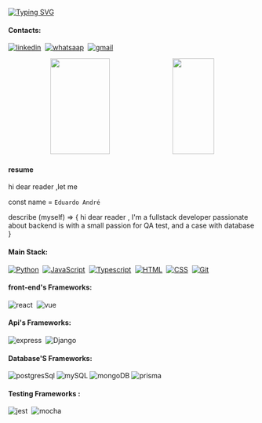 [![Typing SVG](https://readme-typing-svg.herokuapp.com/?color=073ebd&size=35&center=true&vCenter=true&width=1000&lines=Hello,+my+name+is+Eduardo+André!;I'm+a+full+stack+developer;I'm+from+Rio+de+Janeiro-Brazil;Be+Welcome!+:%29)](https://git.io/typing-svg)
#### Contacts:
[![linkedin](https://img.shields.io/badge/linkedin-%230A66C2?style=for-the-badge&logo=linkedin&logoColor=white)](https://www.linkedin.com/public-profile/settings?trk=d_flagship3_profile_self_view_public_profile)&nbsp;
[![whatsaap](https://img.shields.io/badge/WhatsApp-25D366?style=for-the-badge&logo=whatsapp&logoColor=white)](https://wa.me/5521970124125)&nbsp;
[![gmail](https://img.shields.io/badge/Gmail-D14836?style=for-the-badge&logo=gmail&logoColor=white)](https://mail.google.com/mail/u/eduardoandre@gmail.com)&nbsp;
<div align="center">  
  <img width="49%" height="195px" src="https://github-readme-stats.vercel.app/api?username=eduardoandre1&show_icons=true&count_private=true&hide_border=true&title_color=073ebd&icon_color=white&text_color=c9d1d9&bg_color=0d1117&rank_icon=github"  /> 
  <img width="41%" height="195px" src="https://github-readme-stats.vercel.app/api/top-langs/?username=eduardoandre1&layout=compact&hide_border=true&title_color=073ebd&text_color=c9d1d9&bg_color=0d1117&" />
</div>

#### resume 
hi dear reader ,let me

const name = ` Eduardo André `

describe (myself) => { hi dear reader , I'm a fullstack developer passionate about backend is with a small passion for QA test, and a case with database } 

#### Main Stack:
[![Python](https://img.shields.io/badge/Python-14354C?style=for-the-badge&logo=python&logoColor=white)]()&nbsp;
[![JavaScript](https://img.shields.io/badge/JavaScript-F7DF1E?style=for-the-badge&logo=javascript&logoColor=black)]()&nbsp;
[![Typescript](https://img.shields.io/badge/TypeScript-007ACC?style=for-the-badge&logo=typescript&logoColor=white)]()&nbsp;
[![HTML](https://img.shields.io/badge/HTML5-E34F26?style=for-the-badge&logo=html5&logoColor=white)]()&nbsp;
[![CSS](https://img.shields.io/badge/CSS3-1572B6?style=for-the-badge&logo=css3&logoColor=white)]()&nbsp;
[![Git](https://img.shields.io/badge/GIT-E44C30?style=for-the-badge&logo=git&logoColor=white)]()&nbsp;


#### front-end's Frameworks:
![react](https://img.shields.io/badge/React-20232A?style=for-the-badge&logo=react&logoColor=61DAFB)&nbsp;
![vue](https://img.shields.io/badge/Vue.js-35495E?style=for-the-badge&logo=vue.js&logoColor=4FC08D)&nbsp;
#### Api's Frameworks:
![express](https://img.shields.io/badge/Express.js-F7DF1E?style=for-the-badge)&nbsp;
![Django](https://img.shields.io/badge/Django-092E20?style=for-the-badge&logo=django&logoColor=white)&nbsp;
#### Database'S Frameworks:
![postgresSql](https://img.shields.io/badge/PostgreSQL-316192?style=for-the-badge&logo=postgresql&logoColor=white)
![mySQL](https://img.shields.io/badge/MySQL-00000F?style=for-the-badge&logo=mysql&logoColor=white)
![mongoDB](https://img.shields.io/badge/MongoDB-4EA94B?style=for-the-badge&logo=mongodb&logoColor=white)
![prisma](https://img.shields.io/badge/Prisma-3982CE?style=for-the-badge&logo=Prisma&logoColor=white)&nbsp;
#### Testing Frameworks :
![jest](https://img.shields.io/badge/Jest-323330?style=for-the-badge&logo=Jest&logoColor=white)&nbsp;
![mocha](https://img.shields.io/badge/mocha.js-323330?style=for-the-badge&logo=mocha&logoColor=Brown)&nbsp;


